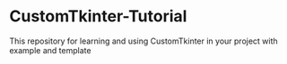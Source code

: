 # CustomTkinter-Tutorial
This repository for learning and using CustomTkinter  in your project with example and template
